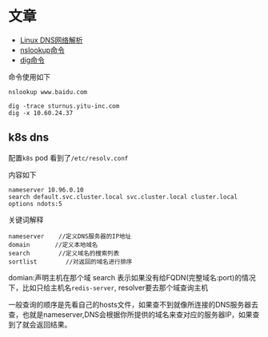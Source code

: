 # 文章

- [Linux DNS网络解析](https://cloud.tencent.com/developer/article/1083206)
- [nslookup命令](https://cloud.tencent.com/developer/article/1083201)
- [dig命令](https://cloud.tencent.com/developer/article/1083192)

命令使用如下
```shell
nslookup www.baidu.com

dig -trace sturnus.yitu-inc.com
dig -x 10.60.24.37
```

## k8s dns

配置`k8s` pod 看到了`/etc/resolv.conf`

内容如下

```
nameserver 10.96.0.10
search default.svc.cluster.local svc.cluster.local cluster.local
options ndots:5
```

关键词解释
```
nameserver    //定义DNS服务器的IP地址
domain       //定义本地域名
search        //定义域名的搜索列表
sortlist        //对返回的域名进行排序
```

domian:声明主机在那个域 search
表示如果没有给FQDN(完整域名:port)的情况下，比如只给主机名`redis-server`, resolver要去那个域查询主机

一般查询的顺序是先看自己的hosts文件，如果查不到就像所连接的DNS服务器去查，也就是nameserver,DNS会根据你所提供的域名来查对应的服务器IP，如果查到了就会返回结果。